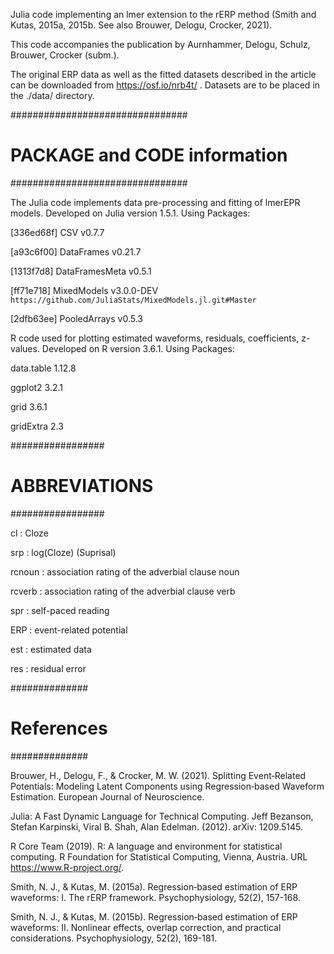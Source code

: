 Julia code implementing an lmer extension to the rERP method (Smith and Kutas, 2015a, 2015b. See also Brouwer, Delogu, Crocker, 2021). 

This code accompanies the publication by Aurnhammer, Delogu, Schulz, Brouwer, Crocker (subm.).

The original ERP data as well as the fitted datasets described in the article can be downloaded from https://osf.io/nrb4t/ . Datasets are to be placed in the ./data/ directory.

################################
# PACKAGE and CODE information #
################################

The Julia code implements data pre-processing and fitting of lmerEPR models.
Developed on Julia version 1.5.1.
Using Packages: 

[336ed68f] CSV v0.7.7

[a93c6f00] DataFrames v0.21.7

[1313f7d8] DataFramesMeta v0.5.1

[ff71e718] MixedModels v3.0.0-DEV `https://github.com/JuliaStats/MixedModels.jl.git#Master`

[2dfb63ee] PooledArrays v0.5.3

R code used for plotting estimated waveforms, residuals, coefficients, z-values. 
Developed on R version 3.6.1. Using Packages:

data.table 1.12.8

ggplot2 3.2.1

grid 3.6.1

gridExtra 2.3

#################
# ABBREVIATIONS #
#################

cl : Cloze

srp : log(Cloze) (Suprisal)

rcnoun : association rating of the adverbial clause noun

rcverb : association rating of the adverbial clause verb

spr : self-paced reading

ERP : event-related potential

est : estimated data

res : residual error

##############
# References # 
##############

Brouwer, H., Delogu, F., & Crocker, M. W. (2021). Splitting Event‐Related Potentials:
  Modeling Latent Components using Regression‐based Waveform Estimation. 
  European Journal of Neuroscience.

Julia: A Fast Dynamic Language for Technical Computing. 
  Jeff Bezanson, Stefan Karpinski, Viral B. Shah, Alan Edelman.
  (2012). arXiv: 1209.5145.

R Core Team (2019). R: A language and environment for statistical
  computing. R Foundation for Statistical Computing, Vienna, Austria.
  URL https://www.R-project.org/.

Smith, N. J., & Kutas, M. (2015a). Regression‐based estimation of ERP waveforms:
  I. The rERP framework. Psychophysiology, 52(2), 157-168.

Smith, N. J., & Kutas, M. (2015b). Regression‐based estimation of ERP waveforms: 
  II. Nonlinear effects, overlap correction, and practical considerations. 
  Psychophysiology, 52(2), 169-181.

